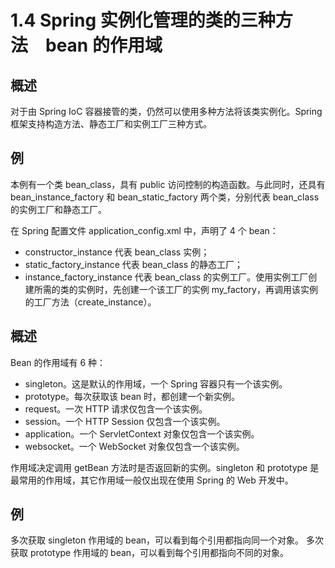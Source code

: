 # 1.4 Spring 实例化管理的类的三种方法&emsp;bean 的作用域

## 概述

对于由 Spring IoC 容器接管的类，仍然可以使用多种方法将该类实例化。Spring 框架支持构造方法、静态工厂和实例工厂三种方式。

## 例

本例有一个类 bean_class，具有 public 访问控制的构造函数。与此同时，还具有 bean_instance_factory 和 bean_static_factory 两个类，分别代表 bean_class 的实例工厂和静态工厂。

在 Spring 配置文件 application_config.xml 中，声明了 4 个 bean：
- constructor_instance 代表 bean_class 实例；
- static_factory_instance 代表 bean_class 的静态工厂；
- instance_factory_instance 代表 bean_class 的实例工厂。使用实例工厂创建所需的类的实例时，先创建一个该工厂的实例 my_factory，再调用该实例的工厂方法（create_instance）。

## 概述

Bean 的作用域有 6 种：
- singleton。这是默认的作用域，一个 Spring 容器只有一个该实例。
- prototype。每次获取该 bean 时，都创建一个新实例。
- request。一次 HTTP 请求仅包含一个该实例。
- session。一个 HTTP Session 仅包含一个该实例。
- application。一个 ServletContext 对象仅包含一个该实例。
- websocket。一个 WebSocket 对象仅包含一个该实例。

作用域决定调用 getBean 方法时是否返回新的实例。singleton 和 prototype 是最常用的作用域，其它作用域一般仅出现在使用 Spring 的 Web 开发中。

## 例

多次获取 singleton 作用域的 bean，可以看到每个引用都指向同一个对象。
多次获取 prototype 作用域的 bean，可以看到每个引用都指向不同的对象。
